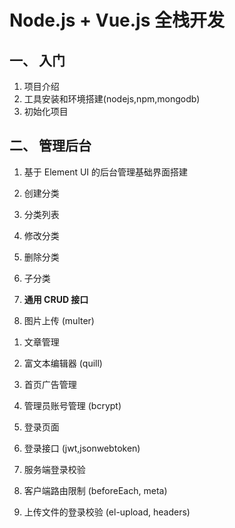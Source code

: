 # Node.js + Vue.js 全栈开发

## 一、 入门

1. 项目介绍
1. 工具安装和环境搭建(nodejs,npm,mongodb)
1. 初始化项目

## 二、 管理后台

1. 基于 Element UI 的后台管理基础界面搭建

1. 创建分类
1. 分类列表
1. 修改分类
1. 删除分类
1. 子分类

1. **通用 CRUD 接口**

1. 图片上传 (multer)

1) 文章管理
1) 富文本编辑器 (quill)

1) 首页广告管理

1) 管理员账号管理 (bcrypt)
1) 登录页面
1) 登录接口 (jwt,jsonwebtoken)
1) 服务端登录校验
1) 客户端路由限制 (beforeEach, meta)
1) 上传文件的登录校验 (el-upload, headers)
